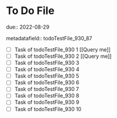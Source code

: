 # To Do File

due:: 2022-08-29

metadatafield:: todoTestFile_930_87

- [ ] Task of todoTestFile_930 1 [[Query me]]
- [ ] Task of todoTestFile_930 2 [[Query me]]
- [ ] Task of todoTestFile_930 3
- [ ] Task of todoTestFile_930 4
- [ ] Task of todoTestFile_930 5
- [ ] Task of todoTestFile_930 6
- [ ] Task of todoTestFile_930 7
- [ ] Task of todoTestFile_930 8
- [ ] Task of todoTestFile_930 9
- [ ] Task of todoTestFile_930 10